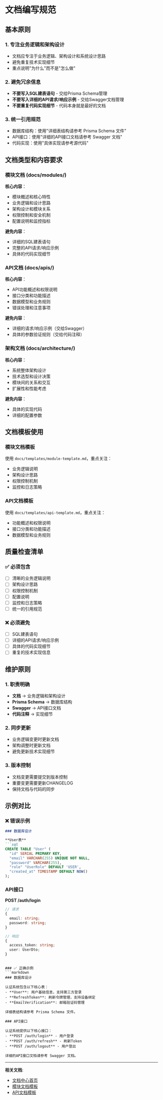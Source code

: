 # 文档编写规范

## 基本原则

### 1. 专注业务逻辑和架构设计
- 文档应专注于业务逻辑、架构设计和系统设计思路
- 避免重复技术实现细节
- 重点说明"为什么"而不是"怎么做"

### 2. 避免冗余信息
- **不要写入SQL建表语句** - 交给Prisma Schema管理
- **不要写入详细的API请求/响应示例** - 交给Swagger文档管理
- **不要重复代码实现细节** - 代码本身就是最好的文档

### 3. 统一引用规范
- 数据库结构：使用"详细表结构请参考 Prisma Schema 文件"
- API接口：使用"详细的API接口文档请参考 Swagger 文档"
- 代码实现：使用"具体实现请参考源代码"

## 文档类型和内容要求

### 模块文档 (docs/modules/)
**核心内容**：
- 模块概述和核心特性
- 业务逻辑和设计思路
- 架构设计和模块关系
- 权限控制和安全机制
- 配置说明和监控指标

**避免内容**：
- 详细的SQL建表语句
- 完整的API请求/响应示例
- 具体的代码实现细节

### API文档 (docs/apis/)
**核心内容**：
- API功能概述和权限说明
- 接口分类和功能描述
- 数据模型和业务规则
- 错误处理和注意事项

**避免内容**：
- 详细的请求/响应示例（交给Swagger）
- 具体的参数验证规则（交给代码注释）

### 架构文档 (docs/architecture/)
**核心内容**：
- 系统整体架构设计
- 技术选型和设计决策
- 模块间的关系和交互
- 扩展性和性能考虑

**避免内容**：
- 具体的实现代码
- 详细的配置参数

## 文档模板使用

### 模块文档模板
使用 `docs/templates/module-template.md`，重点关注：
- 业务逻辑说明
- 架构设计思路
- 权限控制机制
- 监控和日志策略

### API文档模板
使用 `docs/templates/api-template.md`，重点关注：
- 功能概述和权限说明
- 接口分类和功能描述
- 数据模型和业务规则

## 质量检查清单

### ✅ 必须包含
- [ ] 清晰的业务逻辑说明
- [ ] 架构设计思路
- [ ] 权限控制机制
- [ ] 配置说明
- [ ] 监控和日志策略
- [ ] 统一的引用规范

### ❌ 必须避免
- [ ] SQL建表语句
- [ ] 详细的API请求/响应示例
- [ ] 具体的代码实现细节
- [ ] 重复的技术实现信息

## 维护原则

### 1. 职责明确
- **文档** → 业务逻辑和架构设计
- **Prisma Schema** → 数据库结构
- **Swagger** → API接口文档
- **代码注释** → 实现细节

### 2. 同步更新
- 业务逻辑变更时更新文档
- 架构调整时更新文档
- 避免更新技术实现细节

### 3. 版本控制
- 文档变更需要提交到版本控制
- 重要变更需要更新CHANGELOG
- 保持文档与代码的同步

## 示例对比

### ❌ 错误示例
```markdown
### 数据库设计

**User表**
```sql
CREATE TABLE "User" (
  "id" SERIAL PRIMARY KEY,
  "email" VARCHAR(255) UNIQUE NOT NULL,
  "password" VARCHAR(255),
  "role" "UserRole" DEFAULT 'USER',
  "created_at" TIMESTAMP DEFAULT NOW()
);
```

### API接口

**POST /auth/login**
```typescript
// 请求
{
  email: string;
  password: string;
}

// 响应
{
  access_token: string;
  user: UserDto;
}
```
```

### ✅ 正确示例
```markdown
### 数据库设计

认证系统包含以下核心表：
- **User**: 用户基础信息，支持第三方登录
- **RefreshToken**: 刷新令牌管理，支持设备绑定
- **EmailVerification**: 邮箱验证码管理

详细表结构请参考 Prisma Schema 文件。

### API接口

认证系统提供以下核心接口：
- **POST /auth/login** - 用户登录
- **POST /auth/refresh** - 刷新Token
- **POST /auth/logout** - 用户登出

详细的API接口文档请参考 Swagger 文档。
```

---

**相关文档**:
- [文档中心首页](../README.md)
- [模块文档模板](../templates/module-template.md)
- [API文档模板](../templates/api-template.md)
